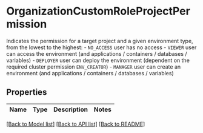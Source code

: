 # OrganizationCustomRoleProjectPermission

Indicates the permission for a target project and a given environment type, from the lowest to the highest: - `NO_ACCESS` user has no access - `VIEWER` user can access the environment (and applications / containers / databases / variables) - `DEPLOYER` user can deploy the environment (dependent on the required cluster permission `ENV_CREATOR`) - `MANAGER` user can create an environment (and applications / containers / databases / variables) 

## Properties

Name | Type | Description | Notes
------------ | ------------- | ------------- | -------------

[[Back to Model list]](../README.md#documentation-for-models) [[Back to API list]](../README.md#documentation-for-api-endpoints) [[Back to README]](../README.md)


